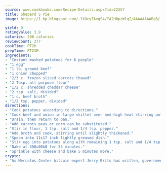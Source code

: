 ```yaml
---
source: www.cookbooks.com/Recipe-Details.aspx?id=22357
title: Shepard S Pie
image: https://1.bp.blogspot.com/-lXOcyZAvgS4/YA2H0pzWlqI/AAAAAAAABg8/_HX4JI-WmFM0Tz684w_qYjP9vBzksmFNgCLcBGAsYHQ/s219/20.png

yield: 9
ratingValue: 3.9
calories: 290 calories
reviewCount: 377
cookTime: PT2H
prepTime: PT21M
ingredients:
- "Instant mashed potatoes for 6 people"
- "1 egg"
- "1 lb. ground beef"
- "1 onion chopped"
- "2/3 c. frozen sliced carrots thawed"
- "2 Tbsp. all purpose flour"
- "1/2 c. shredded cheddar cheese"
- "2 tsp. salt, divided"
- "1 c. beef broth"
- "1/2 tsp. pepper, divided"
directions:
- "Cook potatoes according to directions."
- "Cook beef and onion in large skillet over med-high heat stirring until it crumbles and loses its pink color."
- "Drain, then return to pan."
- "Add carrots peas or corn can be substituted."
- "Stir in flour, 1 tsp. salt and 1/4 tsp. pepper."
- "Add broth and cook, stirring until slightly thickened."
- "Spoon into 11x17 inch lightly greased dish."
- "Stir egg into potatoes along with remaining 1 tsp. salt and 1/4 tsp. pepper. Spoon over beef mixture."
- "Bake at 350u00b0 for 25 minutes."
- "Sprinkle with cheese and bake 5 minutes more."
crypto:
- "As Mercatus Center bitcoin expert Jerry Brito has written, government regulation can either be ham-fisted or light to the touch."
---
```

